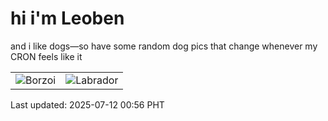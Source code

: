 # hi i'm Leoben

and i like dogs—so have some random dog pics that change whenever my CRON feels like it

|  |  |
|--------|----------|
| ![Borzoi](https://random-dog-vercel.vercel.app/api/random-borzoi?v=1752252993) | ![Labrador](https://random-dog-vercel.vercel.app/api/random-labrador?v=1752252993) |

Last updated: 2025-07-12 00:56 PHT

